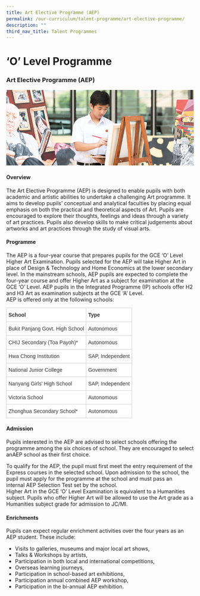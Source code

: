 ```yaml
---
title: Art Elective Programme (AEP)
permalink: /our-curriculum/talent-programme/art-elective-programme/
description: ""
third_nav_title: Talent Programmes
---
```

# **‘O’ Level Programme**

### Art Elective Programme (AEP)

![](/images/arts_education-2.jpg)

#### Overview

The Art Elective Programme (AEP) is designed to enable pupils with both academic and artistic abilities to undertake a challenging Art programme. It aims to develop pupils’ conceptual and analytical faculties by placing equal emphasis on both the practical and theoretical aspects of Art. Pupils are encouraged to explore their thoughts, feelings and ideas through a variety of art practices. Pupils also develop skills to make critical judgements about artworks and art practices through the study of visual arts.

#### Programme

The AEP is a four-year course that prepares pupils for the GCE ‘O’ Level Higher Art Examination. Pupils selected for the AEP will take Higher Art in place of Design & Technology and Home Economics at the lower secondary level. In the mainstream schools, AEP pupils are expected to complete the four-year course and offer Higher Art as a subject for examination at the GCE ‘O’ Level. AEP pupils in the Integrated Programme (IP) schools offer H2 and H3 Art as examination subjects at the GCE ‘A’ Level.  
AEP is offered only at the following schools:




<table style="border-collapse:collapse;border-spacing:0" class="tg"><thead><tr><th style="background-color:#FFF;border-color:#cdcdcd;border-style:solid;border-width:1px;color:#333333;font-family:Arial, sans-serif;font-size:14px;font-weight:bold;overflow:hidden;padding:10px 5px;text-align:left;vertical-align:top;word-break:normal"><span style="font-weight:bold">School</span></th><th style="background-color:#FFF;border-color:#cdcdcd;border-style:solid;border-width:1px;color:#333333;font-family:Arial, sans-serif;font-size:14px;font-weight:bold;overflow:hidden;padding:10px 5px;text-align:left;vertical-align:top;word-break:normal"><span style="font-weight:bold">Type</span></th></tr></thead><tbody><tr><td style="background-color:#FFF;border-color:#cdcdcd;border-style:solid;border-width:1px;color:#333333;font-family:Arial, sans-serif;font-size:14px;overflow:hidden;padding:10px 5px;text-align:left;vertical-align:top;word-break:normal">Bukit Panjang Govt. High School</td><td style="background-color:#FFF;border-color:#cdcdcd;border-style:solid;border-width:1px;color:#333333;font-family:Arial, sans-serif;font-size:14px;overflow:hidden;padding:10px 5px;text-align:left;vertical-align:top;word-break:normal">Autonomous</td></tr><tr><td style="background-color:#FFF;border-color:#cdcdcd;border-style:solid;border-width:1px;color:#333333;font-family:Arial, sans-serif;font-size:14px;overflow:hidden;padding:10px 5px;text-align:left;vertical-align:top;word-break:normal">CHIJ Secondary (Toa Payoh)*</td><td style="background-color:#FFF;border-color:#cdcdcd;border-style:solid;border-width:1px;color:#333333;font-family:Arial, sans-serif;font-size:14px;overflow:hidden;padding:10px 5px;text-align:left;vertical-align:top;word-break:normal">Autonomous</td></tr><tr><td style="background-color:#FFF;border-color:#cdcdcd;border-style:solid;border-width:1px;color:#333333;font-family:Arial, sans-serif;font-size:14px;overflow:hidden;padding:10px 5px;text-align:left;vertical-align:top;word-break:normal">Hwa Chong Institution</td><td style="background-color:#FFF;border-color:#cdcdcd;border-style:solid;border-width:1px;color:#333333;font-family:Arial, sans-serif;font-size:14px;overflow:hidden;padding:10px 5px;text-align:left;vertical-align:top;word-break:normal">SAP, Independent</td></tr><tr><td style="background-color:#FFF;border-color:#cdcdcd;border-style:solid;border-width:1px;color:#333333;font-family:Arial, sans-serif;font-size:14px;overflow:hidden;padding:10px 5px;text-align:left;vertical-align:top;word-break:normal">National Junior College</td><td style="background-color:#FFF;border-color:#cdcdcd;border-style:solid;border-width:1px;color:#333333;font-family:Arial, sans-serif;font-size:14px;overflow:hidden;padding:10px 5px;text-align:left;vertical-align:top;word-break:normal">Government</td></tr><tr><td style="background-color:#FFF;border-color:#cdcdcd;border-style:solid;border-width:1px;color:#333333;font-family:Arial, sans-serif;font-size:14px;overflow:hidden;padding:10px 5px;text-align:left;vertical-align:top;word-break:normal">Nanyang Girls’ High School</td><td style="background-color:#FFF;border-color:#cdcdcd;border-style:solid;border-width:1px;color:#333333;font-family:Arial, sans-serif;font-size:14px;overflow:hidden;padding:10px 5px;text-align:left;vertical-align:top;word-break:normal">SAP, Independent</td></tr><tr><td style="background-color:#FFF;border-color:#cdcdcd;border-style:solid;border-width:1px;color:#333333;font-family:Arial, sans-serif;font-size:14px;overflow:hidden;padding:10px 5px;text-align:left;vertical-align:top;word-break:normal">Victoria School</td><td style="background-color:#FFF;border-color:#cdcdcd;border-style:solid;border-width:1px;color:#333333;font-family:Arial, sans-serif;font-size:14px;overflow:hidden;padding:10px 5px;text-align:left;vertical-align:top;word-break:normal">Autonomous</td></tr><tr><td style="background-color:#FFF;border-color:#cdcdcd;border-style:solid;border-width:1px;color:#333333;font-family:Arial, sans-serif;font-size:14px;overflow:hidden;padding:10px 5px;text-align:left;vertical-align:top;word-break:normal">Zhonghua Secondary School*</td><td style="background-color:#FFF;border-color:#cdcdcd;border-style:solid;border-width:1px;color:#333333;font-family:Arial, sans-serif;font-size:14px;overflow:hidden;padding:10px 5px;text-align:left;vertical-align:top;word-break:normal">Autonomous</td></tr></tbody></table>


#### Admission

Pupils interested in the AEP are advised to select schools offering the programme among the six choices of school. They are encouraged to select anAEP school as their first choice.

To qualify for the AEP, the pupil must first meet the entry requirement of the Express courses in the selected school. Upon admission to the school, the pupil must apply for the programme at the school and must pass an internal AEP Selection Test set by the school.  
Higher Art in the GCE ‘O’ Level Examination is equivalent to a Humanities subject. Pupils who offer Higher Art will be allowed to use the Art grade as a Humanities subject grade for admission to JC/MI.

#### Enrichments

Pupils can expect regular enrichment activities over the four years as an AEP student. These include:

*   Visits to galleries, museums and major local art shows,
*   Talks & Workshops by artists,
*   Participation in both local and international competitions,
*   Overseas learning journeys,
*   Participation in school-based art exhibitions,
*   Participation annual combined AEP workshop,
*   Participation in the bi-annual AEP exhibition.